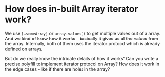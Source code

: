 # How does in-built Array iterator work?

We use `[…someArray]` or `array.values()` to get multiple values out of a array.  And we kind of know how it works - basically it gives us all the values from the array.  Internally, both of them uses the iterator protocol which is already defined on arrays.

But do we really know the intricate details of how it works? Can you write a precise polyfill to implement iterator protocol on Array? How does it work in the edge cases - like if there are holes in the array?
<!--stackedit_data:
eyJoaXN0b3J5IjpbNDc2MTk3NDYsLTQzOTk5Nzg1OV19
-->